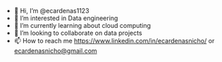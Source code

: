 - 👋 Hi, I’m @ecardenas1123
- 👀 I’m interested in Data engineering
- 🌱 I’m currently learning about cloud computing
- 💞️ I’m looking to collaborate on data projects
- 📫 How to reach me https://www.linkedin.com/in/ecardenasnicho/ or ecardenasnicho@gmail.com

<!---
ecardenas1123/ecardenas1123 is a ✨ special ✨ repository because its `README.md` (this file) appears on your GitHub profile.
You can click the Preview link to take a look at your changes.
--->

